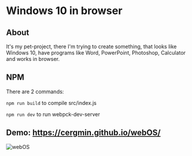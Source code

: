 # Windows 10 in browser

## About
It's my pet-project, there I'm trying to create something, that looks like Windows 10, 
have programs like Word, PowerPoint, Photoshop, Calculator and works in browser.

## NPM
There are 2 commands:

``` npm run build ``` to compile src/index.js

``` npm run dev ``` to run webpck-dev-server

## Demo: https://cergmin.github.io/webOS/
![webOS](https://i.imgur.com/XNWwSbr.png)
